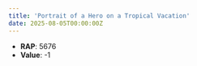 ```yaml
---
title: 'Portrait of a Hero on a Tropical Vacation'
date: 2025-08-05T00:00:00Z
---
```

- **RAP**: 5676
- **Value**: -1
